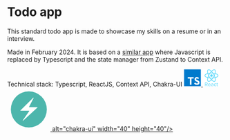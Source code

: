 # Todo app

This standard todo app is made to showcase my skills on a resume or in an interview.

Made in February 2024. It is based on a [similar app](https://github.com/michey85/zustand-todos-youtube) where Javascript is replaced by Typescript and the state manager from Zustand to Context API.

Technical stack: Typescript, ReactJS, Context API, Chakra-UI
<a href="https://www.typescriptlang.org/" target="_blank" rel="noreferrer"> <img src="https://raw.githubusercontent.com/devicons/devicon/master/icons/typescript/typescript-original.svg" alt="typescript" width="40" height="40"/> </a> 
<a href="https://reactjs.org/" target="_blank" rel="noreferrer"> <img src="https://raw.githubusercontent.com/devicons/devicon/master/icons/react/react-original-wordmark.svg" alt="react" width="40" height="40"/> </a> 
<a href="https://chakra-ui.com/" target="_blank" rel="noreferrer"> <svg xmlns="http://www.w3.org/2000/svg" x="0px" y="0px" width="100" height="100" viewBox="0 0 48 48">
<circle cx="24" cy="24" r="20" fill="#4db6ac"></circle><path fill="#fff" d="M33.357,21.5h-8.882c-0.187,0-0.308-0.198-0.222-0.365l5.03-9.745	c0.13-0.253-0.195-0.492-0.398-0.293l-14.2,13.974c-0.159,0.157-0.048,0.428,0.175,0.428H24.2c0.202,0,0.32,0.227,0.205,0.393	l-7.126,10.265c-0.17,0.245,0.154,0.528,0.374,0.327l15.873-14.55C33.694,21.78,33.585,21.5,33.357,21.5z"></path>
</svg> alt="chakra-ui" width="40" height="40"/> </a> 



